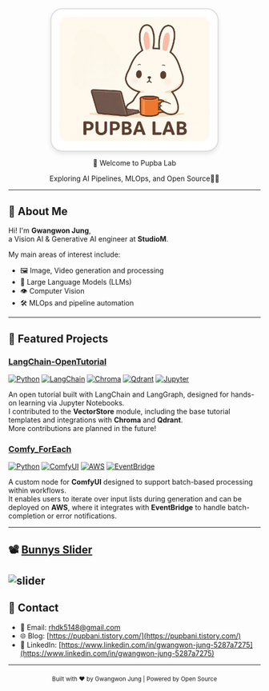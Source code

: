 <div align="center">
  <div style="
    display: inline-block;
    border-radius: 24px;
    border: 2px solid #ddd;
    padding: 16px;
    box-shadow: 0 4px 10px rgba(0, 0, 0, 0.1);
    background-color: #ffffff;
  ">
    <img src="./images/logo.png" width="300" alt="Pupba Lab Logo" style="border-radius: 16px;" />
  </div>
</div>

<p align="center">👋 Welcome to Pupba Lab</p>

<p align="center">
  Exploring AI Pipelines, MLOps, and Open Source🐇✨  
</p>

---

## 🐇 About Me

Hi! I'm **Gwangwon Jung**,  
a Vision AI & Generative AI engineer at **StudioM**.

My main areas of interest include:

- 🖼️ Image, Video generation and processing  
- 🧠 Large Language Models (LLMs)  
- 👁️ Computer Vision  
- 🛠️ MLOps and pipeline automation  

---

## 🔭 Featured Projects

### [LangChain-OpenTutorial](https://github.com/pupba/LangChain-OpenTutorial)
[![Python](https://img.shields.io/badge/Python-3.11-blue?logo=python&logoColor=white)](https://www.python.org/)
[![LangChain](https://img.shields.io/badge/LangChain-🦜-orange)](https://github.com/langchain-ai/langchain)
[![Chroma](https://img.shields.io/badge/Chroma-VectorDB-green)](https://github.com/chroma-core/chroma)
[![Qdrant](https://img.shields.io/badge/Qdrant-VectorDB-purple)](https://qdrant.tech/)
[![Jupyter](https://img.shields.io/badge/Jupyter-Notebook-F37626?logo=jupyter&logoColor=white)](https://jupyter.org/)

An open tutorial built with LangChain and LangGraph, designed for hands-on learning via Jupyter Notebooks.  
I contributed to the **VectorStore** module, including the base tutorial templates and integrations with **Chroma** and **Qdrant**.  
More contributions are planned in the future!

### [Comfy_ForEach](https://github.com/pupba/Comfy_ForEach)
[![Python](https://img.shields.io/badge/Python-3.11-blue?logo=python&logoColor=white)](https://www.python.org/)
[![ComfyUI](https://img.shields.io/badge/ComfyUI-Custom%20Node-yellow)](https://github.com/comfyanonymous/ComfyUI)
[![AWS](https://img.shields.io/badge/AWS-Cloud-orange?logo=amazonaws&logoColor=white)](https://aws.amazon.com/)
[![EventBridge](https://img.shields.io/badge/EventBridge-Trigger-blueviolet)](https://aws.amazon.com/eventbridge/)

A custom node for **ComfyUI** designed to support batch-based processing within workflows.  
It enables users to iterate over input lists during generation and can be deployed on **AWS**, where it integrates with **EventBridge** to handle batch-completion or error notifications.



---

## 📽️ [Bunnys Slider](https://pupba.github.io/pupba-slider/)
![slider](./images/slider.gif)
---

## 🤝 Contact

- 📧 Email: [rhdk5148@gmail.com](mailto:rhdk5148@gmail.com)  
- 🌐 Blog: [https://pupbani.tistory.com/](https://pupbani.tistory.com/)  
- 💼 LinkedIn: [https://www.linkedin.com/in/gwangwon-jung-5287a7275](https://www.linkedin.com/in/gwangwon-jung-5287a7275)

---

<p align="center">
  <sub>Built with ❤️ by Gwangwon Jung | Powered by Open Source</sub>
</p>
